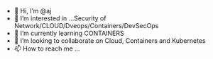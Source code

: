 - 👋 Hi, I’m @aj
- 👀 I’m interested in ...Security of Network/CLOUD/Dveops/Containers/DevSecOps
- 🌱 I’m currently learning CONTAINERS
- 💞️ I’m looking to collaborate on Cloud, Containers and Kubernetes
- 📫 How to reach me ...

<!---
ajumayev/ajumayev is a ✨ special ✨ repository because its `README.md` (this file) appears on your GitHub profile.
You can click the Preview link to take a look at your changes.
--->
